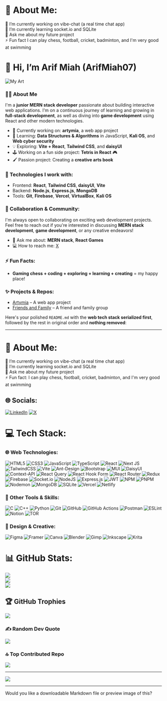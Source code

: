 # 💫 About Me:
🔭 I’m currently working on vibe-chat (a real time chat app)<br>🌱 I’m currently learning socket.io and SQLite<br>💬 Ask me about my future project<br>⚡ Fun fact I can play chess, football, cricket, badminton, and I'm very good at swimming
# 👋 Hi, I’m Arif Miah (ArifMiah07)
![My Art](https://cdn.bsky.app/img/feed_thumbnail/plain/did:plc:5w6zmzifqs7aogfka3o7nt2i/bafkreiewou73eo5bwykm2enjdljpxkdmeqwqpnx2vfeozuyaae4ru5cwnu@jpeg)

### 👨‍💻 About Me  
I'm a **junior MERN stack developer** passionate about building interactive web applications. I'm on a continuous journey of learning and growing in **full-stack development**, as well as diving into **game development** using React and other modern technologies.  

- 🔭 Currently working on: **artymia**, a web app project  
- 🌱 Learning: **Data Structures & Algorithms** in JavaScript, **Kali OS**, and **Web cyber security**  
- 💡 Exploring: **Vite + React**, **Tailwind CSS**, and **daisyUI**  
- 🕹️ Working on a fun side project: **Tetris in React** 🎮  
- 🖌️ Passion project: Creating a **creative arts book**  

### 💼 Technologies I work with:  
- Frontend: **React**, **Tailwind CSS**, **daisyUI**, **Vite**  
- Backend: **Node.js**, **Express.js**, **MongoDB**  
- Tools: **Git**, **Firebase**, **Vercel**, **VirtualBox**, **Kali OS**  

### 🤝 Collaboration & Community:  
I'm always open to collaborating on exciting web development projects. Feel free to reach out if you're interested in discussing **MERN stack development**, **game development**, or any creative endeavors!  

- 💬 Ask me about: **MERN stack**, **React Games**  
- 💻 How to reach me: [X](https://x.com/ArifMiah01)  

### ⚡ Fun Facts:  
- **Gaming chess + coding + exploring + learning + creating** = my happy place!  

### ✨ Projects & Repos:  
- [Artymia](https://github.com/ArifMiah07/artymia) – A web app project  
- [Friends and Family](https://xfnf.netlify.app/) – A friend and family group  

<!---
ArifMiah07/ArifMiah07 is a ✨ special ✨ repository because its `README.md` (this file) appears on your GitHub profile.  
You can click the Preview link to take a look at your changes.  
--->


Here's your polished `README.md` with the **web tech stack serialized first**, followed by the rest in original order and **nothing removed**:

---

# 💫 About Me:
🔭 I’m currently working on vibe-chat (a real time chat app)<br>🌱 I’m currently learning socket.io and SQLite<br>💬 Ask me about my future project<br>⚡ Fun fact: I can play chess, football, cricket, badminton, and I'm very good at swimming

## 🌐 Socials:
[![LinkedIn](https://img.shields.io/badge/LinkedIn-%230077B5.svg?logo=linkedin&logoColor=white)](https://linkedin.com/in/arifmiah01) [![X](https://img.shields.io/badge/X-black.svg?logo=X&logoColor=white)](https://x.com/arifmiah01) 

# 💻 Tech Stack:

### 🌐 Web Technologies:
![HTML5](https://img.shields.io/badge/html5-%23E34F26.svg?style=for-the-badge&logo=html5&logoColor=white) 
![CSS3](https://img.shields.io/badge/css3-%231572B6.svg?style=for-the-badge&logo=css3&logoColor=white) 
![JavaScript](https://img.shields.io/badge/javascript-%23323330.svg?style=for-the-badge&logo=javascript&logoColor=%23F7DF1E) 
![TypeScript](https://img.shields.io/badge/typescript-%23007ACC.svg?style=for-the-badge&logo=typescript&logoColor=white) 
![React](https://img.shields.io/badge/react-%2320232a.svg?style=for-the-badge&logo=react&logoColor=%2361DAFB) 
![Next JS](https://img.shields.io/badge/Next-black?style=for-the-badge&logo=next.js&logoColor=white) 
![TailwindCSS](https://img.shields.io/badge/tailwindcss-%2338B2AC.svg?style=for-the-badge&logo=tailwind-css&logoColor=white) 
![Vite](https://img.shields.io/badge/vite-%23646CFF.svg?style=for-the-badge&logo=vite&logoColor=white) 
![Ant-Design](https://img.shields.io/badge/-AntDesign-%230170FE?style=for-the-badge&logo=ant-design&logoColor=white) 
![Bootstrap](https://img.shields.io/badge/bootstrap-%238511FA.svg?style=for-the-badge&logo=bootstrap&logoColor=white) 
![MUI](https://img.shields.io/badge/MUI-%230081CB.svg?style=for-the-badge&logo=mui&logoColor=white) 
![DaisyUI](https://img.shields.io/badge/daisyui-5A0EF8?style=for-the-badge&logo=daisyui&logoColor=white) 
![Context-API](https://img.shields.io/badge/Context--Api-000000?style=for-the-badge&logo=react) 
![React Query](https://img.shields.io/badge/-React%20Query-FF4154?style=for-the-badge&logo=react%20query&logoColor=white) 
![React Hook Form](https://img.shields.io/badge/React%20Hook%20Form-%23EC5990.svg?style=for-the-badge&logo=reacthookform&logoColor=white) 
![React Router](https://img.shields.io/badge/React_Router-CA4245?style=for-the-badge&logo=react-router&logoColor=white) 
![Redux](https://img.shields.io/badge/redux-%23593d88.svg?style=for-the-badge&logo=redux&logoColor=white) 
![Firebase](https://img.shields.io/badge/firebase-%23039BE5.svg?style=for-the-badge&logo=firebase) 
![Socket.io](https://img.shields.io/badge/Socket.io-black?style=for-the-badge&logo=socket.io&badgeColor=010101) 
![NodeJS](https://img.shields.io/badge/node.js-6DA55F?style=for-the-badge&logo=node.js&logoColor=white) 
![Express.js](https://img.shields.io/badge/express.js-%23404d59.svg?style=for-the-badge&logo=express&logoColor=%2361DAFB) 
![JWT](https://img.shields.io/badge/JWT-black?style=for-the-badge&logo=JSON%20web%20tokens) 
![NPM](https://img.shields.io/badge/NPM-%23CB3837.svg?style=for-the-badge&logo=npm&logoColor=white) 
![PNPM](https://img.shields.io/badge/pnpm-%234a4a4a.svg?style=for-the-badge&logo=pnpm&logoColor=f69220) 
![Nodemon](https://img.shields.io/badge/NODEMON-%23323330.svg?style=for-the-badge&logo=nodemon&logoColor=%BBDEAD) 
![MongoDB](https://img.shields.io/badge/MongoDB-%234ea94b.svg?style=for-the-badge&logo=mongodb&logoColor=white) 
![SQLite](https://img.shields.io/badge/sqlite-%2307405e.svg?style=for-the-badge&logo=sqlite&logoColor=white) 
![Vercel](https://img.shields.io/badge/vercel-%23000000.svg?style=for-the-badge&logo=vercel&logoColor=white) 
![Netlify](https://img.shields.io/badge/netlify-%23000000.svg?style=for-the-badge&logo=netlify&logoColor=#00C7B7) 

### 🔧 Other Tools & Skills:
![C](https://img.shields.io/badge/c-%2300599C.svg?style=for-the-badge&logo=c&logoColor=white) 
![C++](https://img.shields.io/badge/c++-%2300599C.svg?style=for-the-badge&logo=c%2B%2B&logoColor=white) 
![Python](https://img.shields.io/badge/python-3670A0?style=for-the-badge&logo=python&logoColor=ffdd54) 
![Git](https://img.shields.io/badge/git-%23F05033.svg?style=for-the-badge&logo=git&logoColor=white) 
![GitHub](https://img.shields.io/badge/github-%23121011.svg?style=for-the-badge&logo=github&logoColor=white) 
![GitHub Actions](https://img.shields.io/badge/github%20actions-%232671E5.svg?style=for-the-badge&logo=githubactions&logoColor=white) 
![Postman](https://img.shields.io/badge/Postman-FF6C37?style=for-the-badge&logo=postman&logoColor=white) 
![ESLint](https://img.shields.io/badge/ESLint-4B3263?style=for-the-badge&logo=eslint&logoColor=white) 
![Notion](https://img.shields.io/badge/Notion-%23000000.svg?style=for-the-badge&logo=notion&logoColor=white) 
![TOR](https://img.shields.io/badge/tor-%237E4798.svg?style=for-the-badge&logo=tor-project&logoColor=white) 

### 🎨 Design & Creative:
![Figma](https://img.shields.io/badge/figma-%23F24E1E.svg?style=for-the-badge&logo=figma&logoColor=white) 
![Framer](https://img.shields.io/badge/Framer-black?style=for-the-badge&logo=framer&logoColor=blue) 
![Canva](https://img.shields.io/badge/Canva-%2300C4CC.svg?style=for-the-badge&logo=Canva&logoColor=white) 
![Blender](https://img.shields.io/badge/blender-%23F5792A.svg?style=for-the-badge&logo=blender&logoColor=white) 
![Gimp](https://img.shields.io/badge/Gimp-657D8B?style=for-the-badge&logo=gimp&logoColor=FFFFFF) 
![Inkscape](https://img.shields.io/badge/Inkscape-e0e0e0?style=for-the-badge&logo=inkscape&logoColor=080A13) 
![Krita](https://img.shields.io/badge/Krita-203759?style=for-the-badge&logo=krita&logoColor=EEF37B)

# 📊 GitHub Stats:
![](https://github-readme-stats.vercel.app/api?username=arifmiah07&theme=shadow_green&hide_border=false&include_all_commits=true&count_private=true)<br/>
![](https://nirzak-streak-stats.vercel.app/?user=arifmiah07&theme=shadow_green&hide_border=false)<br/>
![](https://github-readme-stats.vercel.app/api/top-langs/?username=arifmiah07&theme=shadow_green&hide_border=false&include_all_commits=true&count_private=true&layout=compact)

## 🏆 GitHub Trophies
![](https://github-profile-trophy.vercel.app/?username=arifmiah07&theme=radical&no-frame=false&no-bg=true&margin-w=4)

### ✍️ Random Dev Quote
![](https://quotes-github-readme.vercel.app/api?type=horizontal&theme=radical)

### 🔝 Top Contributed Repo
![](https://github-contributor-stats.vercel.app/api?username=arifmiah07&limit=5&theme=dark&combine_all_yearly_contributions=true)

---
[![](https://visitcount.itsvg.in/api?id=arifmiah07&icon=0&color=0)](https://visitcount.itsvg.in)

<!-- Proudly created with GPRM ( https://gprm.itsvg.in ) -->

---

Would you like a downloadable Markdown file or preview image of this?
